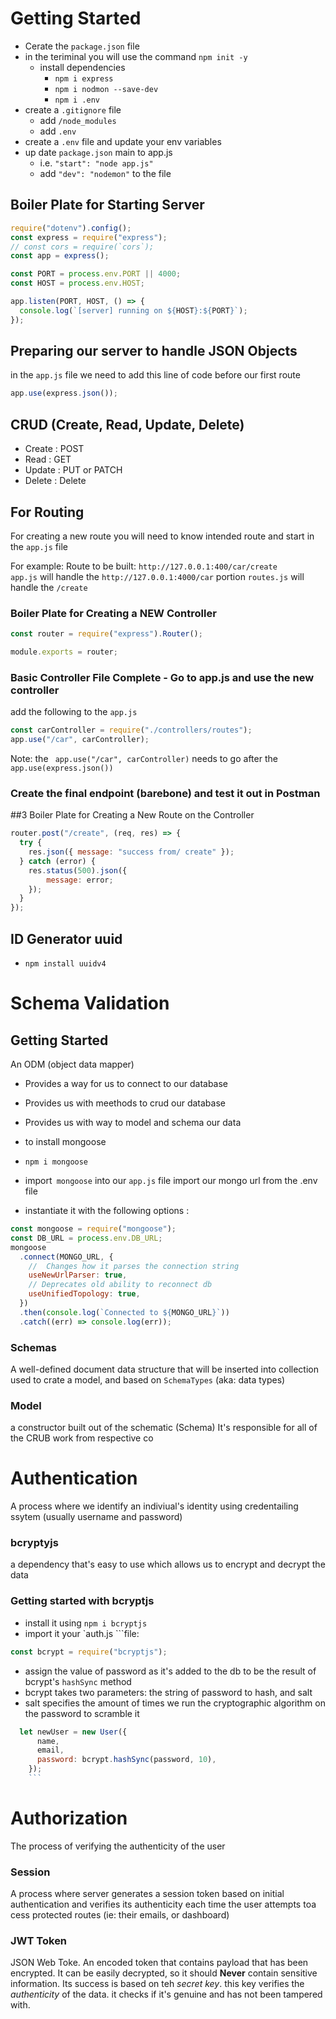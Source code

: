 # Getting Started

- Cerate the `package.json` file
- in the teriminal you will use the command `npm init -y`
  - install dependencies
    - `npm i express`
    - `npm i nodmon --save-dev`
    - `npm i .env`
- create a `.gitignore` file
  - add `/node_modules`
  - add `.env`
- create a `.env` file and update your env variables
- up date `package.json` main to app.js
  - i.e. `"start": "node app.js"`
  - add `"dev": "nodemon"` to the file

## Boiler Plate for Starting Server

```js
require("dotenv").config();
const express = require("express");
// const cors = require(`cors`);
const app = express();

const PORT = process.env.PORT || 4000;
const HOST = process.env.HOST;

app.listen(PORT, HOST, () => {
  console.log(`[server] running on ${HOST}:${PORT}`);
});
```

## Preparing our server to handle JSON Objects

in the `app.js` file we need to add this line of code before our first route

```js
app.use(express.json());
```

## CRUD (Create, Read, Update, Delete)

- Create : POST
- Read : GET
- Update : PUT or PATCH
- Delete : Delete

## For Routing

For creating a new route you will need to know intended route and start in the `app.js` file

For example:
Route to be built: `http://127.0.0.1:400/car/create`
<br>
`app.js` will handle the `http://127.0.0.1:4000/car` portion
`routes.js` will handle the `/create`

### Boiler Plate for Creating a NEW Controller

```js
const router = require("express").Router();

module.exports = router;
```

### Basic Controller File Complete - Go to app.js and use the new controller

add the following to the `app.js`

```js
const carController = require("./controllers/routes");
app.use("/car", carController);
```

Note: the ` app.use("/car", carController)` needs to go after the `app.use(express.json())`

### Create the final endpoint (barebone) and test it out in Postman

##3 Boiler Plate for Creating a New Route on the Controller

```js
router.post("/create", (req, res) => {
  try {
    res.json({ message: "success from/ create" });
  } catch (error) {
    res.status(500).json({
		message: error;
	});
  }
});
```

## ID Generator uuid

- `npm install uuidv4`

# Schema Validation

## Getting Started

An ODM (object data mapper)

- Provides a way for us to connect to our database
- Provides us with meethods to crud our database
- Provides us with way to model and schema our data

- to install mongoose
- `npm i mongoose`
- import` mongoose` into our `app.js` file
  import our mongo url from the .env file
- instantiate it with the following options :

```js
const mongoose = require("mongoose");
const DB_URL = process.env.DB_URL;
mongoose
  .connect(MONGO_URL, {
    //  Changes how it parses the connection string
    useNewUrlParser: true,
    // Deprecates old ability to reconnect db
    useUnifiedTopology: true,
  })
  .then(console.log(`Connected to ${MONGO_URL}`))
  .catch((err) => console.log(err));
```

### Schemas

A well-defined document data structure that will be inserted into collection used to crate a model, and based on `SchemaTypes` (aka: data types)

### Model

a constructor built out of the schematic (Schema) It's responsible for all of the CRUB work from respective co

# Authentication

A process where we identify an indiviual's identity using credentailing ssytem (usually username and password)

### bcryptyjs

a dependency that's easy to use which allows us to encrypt and decrypt the data

### Getting started with bcryptjs

- install it using `npm i bcryptjs`
- import it your `auth.js ```file:

```js
const bcrypt = require("bcryptjs");
```

- assign the value of password as it's added to the db to be the result of bcrypt's `hashSync` method
- bcrypt takes two parameters: the string of password to hash, and salt
- salt specifies the amount of times we run the cryptographic algorithm on the password to scramble it

````js
  let newUser = new User({
      name,
      email,
      password: bcrypt.hashSync(password, 10),
    });
    ```
````

# Authorization

The process of verifying the authenticity of the user

### Session

A process where server generates a session token based on initial authentication and verifies its authenticity each time the user attempts toa cess protected routes (ie: their emails, or dashboard)

### JWT Token

JSON Web Toke. An encoded token that contains payload that has been encrypted. It can be easily decrypted, so it should **Never** contain sensitive information. Its success is based on teh _secret key_. this key verifies the _authenticity_ of the data. it checks if it's genuine and has not been tampered with.

